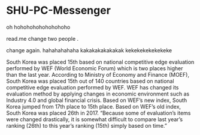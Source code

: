 # SHU-PC-Messenger

oh hohohohohohohohoho




read.me change two people .


change again. hahahahahaha kakakakakakakak kekekekekekekeke

South Korea was placed 15th based on national competitive edge evaluation performed by WEF (World Economic Forum) which is two places higher than the last year.
According to Ministry of Economy and Finance (MOEF), South Korea was placed 15th out of 140 countries based on national competitive edge evaluation performed by WEF.
WEF has changed its evaluation method by applying changes in economic environment such as Industry 4.0 and global financial crisis. Based on WEF’s new index, South Korea jumped from 17th place to 15th place. Based on WEF’s old index, South Korea was placed 26th in 2017.
“Because some of evaluation’s items were changed drastically, it is somewhat difficult to compare last year’s ranking (26th) to this year’s ranking (15th) simply based on time.”

